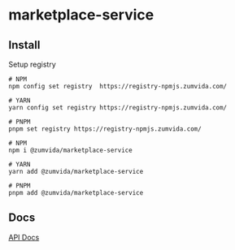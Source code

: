 # marketplace-service

## Install

Setup registry

```shell
# NPM
npm config set registry  https://registry-npmjs.zumvida.com/

# YARN
yarn config set registry https://registry-npmjs.zumvida.com/

# PNPM
pnpm set registry https://registry-npmjs.zumvida.com/
```

```shell
# NPM
npm i @zumvida/marketplace-service

# YARN
yarn add @zumvida/marketplace-service

# PNPM
pnpm add @zumvida/marketplace-service
```

## Docs

[API Docs](https://dev.marketplace.zumvida.com/docs)
